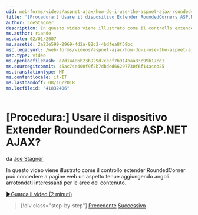 ```yaml
---
uid: web-forms/videos/aspnet-ajax/how-do-i-use-the-aspnet-ajax-roundedcorners-extender
title: '[Procedura:] Usare il dispositivo Extender RoundedCorners ASP.NET AJAX? | Microsoft Docs'
author: JoeStagner
description: In questo video viene illustrato come il controllo extender RoundedCorner può concedere a pagine web un aspetto tenue aggiungendo interessanti angoli arrotondati all'area di contenuto...
ms.author: riande
ms.date: 02/01/2007
ms.assetid: 2a23e599-2969-4d2a-92c2-4bdfea8f59bc
msc.legacyurl: /web-forms/videos/aspnet-ajax/how-do-i-use-the-aspnet-ajax-roundedcorners-extender
msc.type: video
ms.openlocfilehash: a7d14486b23b929d7cecf7b914baa83c99b17cd1
ms.sourcegitcommit: 45ac74e400f9f2b7dbded66297730f6f14a4eb25
ms.translationtype: MT
ms.contentlocale: it-IT
ms.lasthandoff: 08/16/2018
ms.locfileid: "41832406"
---
```

<a name="how-do-i-use-the-aspnet-ajax-roundedcorners-extender"></a>[Procedura:] Usare il dispositivo Extender RoundedCorners ASP.NET AJAX?
====================
da [Joe Stagner](https://github.com/JoeStagner)

In questo video viene illustrato come il controllo extender RoundedCorner può concedere a pagine web un aspetto tenue aggiungendo angoli arrotondati interessanti per le aree del contenuto.

[&#9654;Guarda il video (2 minuti)](https://channel9.msdn.com/Blogs/ASP-NET-Site-Videos/how-do-i-use-the-aspnet-ajax-roundedcorners-extender)

> [!div class="step-by-step"]
> [Precedente](how-do-i-use-an-aspnet-ajax-scriptmanagerproxy.md)
> [Successivo](how-do-i-use-the-aspnet-ajax-timer-control.md)
